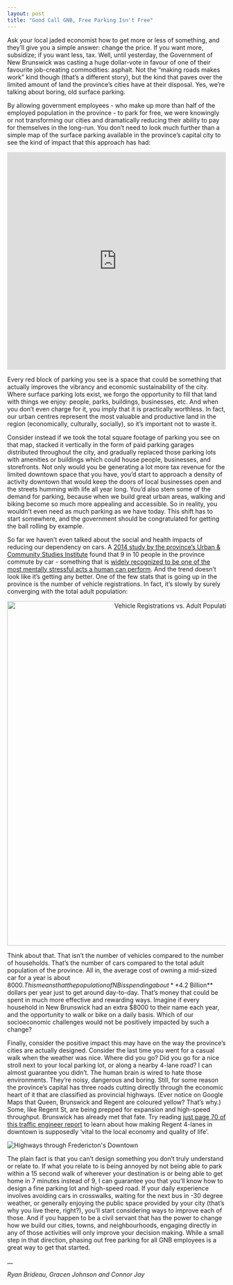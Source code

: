 ```yaml
---
layout: post
title: "Good Call GNB, Free Parking Isn't Free"
---
```


Ask your local jaded economist how to get more or less of something, and they’ll give you a simple answer: change the price. If you want more, subsidize; if you want less, tax. Well, until yesterday, the Government of New Brunswick was casting a huge dollar-vote in favour of one of their favourite job-creating commodities: asphalt. Not the “making roads makes work” kind though (that’s a different story), but the kind that paves over the limited amount of land the province’s cities have at their disposal. Yes, we’re talking about boring, old surface parking.

By allowing government employees - who make up more than half of the employed population in the province - to park for free, we were knowingly or not transforming our cities and dramatically reducing their ability to pay for themselves in the long-run. You don’t need to look much further than a simple map of the surface parking available in the province’s capital city to see the kind of impact that this approach has had:

<iframe width="100%" height="500px" frameBorder="0" src="https://a.tiles.mapbox.com/v4/brideau.a2c0cffb.html?access_token=pk.eyJ1IjoiYnJpZGVhdSIsImEiOiJIazVVNG1FIn0.MTzqTSVYYBaTXC885WRF1Q"></iframe>

Every red block of parking you see is a space that could be something that actually improves the vibrancy and economic sustainability of the city. Where surface parking lots exist, we forgo the opportunity to fill that land with things we enjoy: people, parks, buildings, businesses, etc. And when you don’t even charge for it, you imply that it is practically worthless. In fact, our urban centres represent the most valuable and productive land in the region (economically, culturally, socially), so it’s important not to waste it.

Consider instead if we took the total square footage of parking you see on that map, stacked it vertically in the form of paid parking garages distributed throughout the city, and gradually replaced those parking lots with amenities or buildings which could house people, businesses, and storefronts. Not only would you be generating a lot more tax revenue for the limited downtown space that you have, you’d start to approach a density of activity downtown that would keep the doors of local businesses open and the streets humming with life all year long. You’d also stem some of the demand for parking, because when we build great urban areas, walking and biking become so much more appealing and accessible. So in reality, you wouldn’t even need as much parking as we have today. This shift has to start somewhere, and the government should be congratulated for getting the ball rolling by example.

So far we haven’t even talked about the social and health impacts of reducing our dependency on cars. A [2014 study by the province’s Urban & Community Studies Institute](http://www.unb.ca/research/institutes/urban/_resources/usci_roadworriers.pdf) found that 9 in 10 people in the province commute by car - something that is [widely recognized to be one of the most mentally stressful acts a human can perform](http://www.slate.com/articles/business/moneybox/2011/05/your_commute_is_killing_you.html). And the trend doesn’t look like it’s getting any better. One of the few stats that is going up in the province is the number of vehicle registrations. In fact, it’s slowly by surely converging with the total adult population:

<div>
    <a href="https://plot.ly/~Brideau/55/" target="_blank" title="Vehicle Registrations vs. Adult Population in NB" style="display: block; text-align: center;"><img src="https://plot.ly/~Brideau/55.png" alt="Vehicle Registrations vs. Adult Population in NB" style="max-width: 100%;width: 792px;"  width="792" onerror="this.onerror=null;this.src='https://plot.ly/404.png';" /></a>
    <script data-plotly="Brideau:55" src="https://plot.ly/embed.js" async></script>
</div>

Think about that. That isn’t the number of vehicles compared to the number of households. That’s the number of cars compared to the total adult population of the province. All in, the average cost of owning a mid-sized car for a year is about $8000. This means that the population of NB is spending about **$4.2 Billion** dollars per year just to get around day-to-day. That’s money that could be spent in much more effective and rewarding ways. Imagine if every household in New Brunswick had an extra $8000 to their name each year, and the opportunity to walk or bike on a daily basis. Which of our socioeconomic challenges would not be positively impacted by such a change?

Finally, consider the positive impact this may have on the way the province’s cities are actually designed. Consider the last time you went for a casual walk when the weather was nice. Where did you go? Did you go for a nice stroll next to your local parking lot, or along a nearby 4-lane road? I can almost guarantee you didn’t. The human brain is wired to hate those environments. They’re noisy, dangerous and boring. Still, for some reason the province’s capital has three roads cutting directly through the economic heart of it that are classified as provincial highways. (Ever notice on Google Maps that Queen, Brunswick and Regent are coloured yellow? That’s why.)  Some, like Regent St, are being prepped for expansion and high-speed throughput. Brunswick has already met that fate. Try reading [just page 70 of this traffic engineer report](https://github.com/CitizensCode/OSMSurfaceParking/raw/SurfaceParking/CapitalCityTrafficStudyUpdate.pdf) to learn about how making Regent 4-lanes in downtown is supposedly ‘vital to the local economy and quality of life’.

![Highways through Fredericton's Downtown](http://i.imgur.com/cuoGrN3.png)

The plain fact is that you can’t design something you don’t truly understand or relate to. If what you relate to is being annoyed by not being able to park within a 15 second walk of wherever your destination is or being able to get home in 7 minutes instead of 9, I can guarantee you that you’ll know how to design a fine parking lot and high-speed road. If your daily experience involves avoiding cars in crosswalks, waiting for the next bus in -30 degree weather, or generally enjoying the public space provided by your city (that’s why you live there, right?), you’ll start considering ways to improve each of those. And if you happen to be a civil servant that has the power to change how we build our cities, towns, and neighbourhoods, engaging directly in any of those activities will only improve your decision making. While a small step in that direction, phasing out free parking for all GNB employees is a great way to get that started.

__

_Ryan Brideau, Gracen Johnson and Connor Jay_